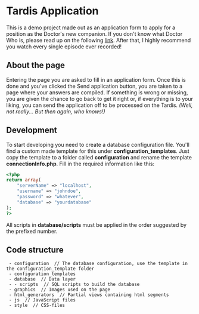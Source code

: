 # Tardis Application

This is a demo project made out as an application form to apply for a position as the Doctor's new companion. 
If you don't know what Doctor Who is, please read up on the following [link](https://en.wikipedia.org/wiki/Doctor_Who). After that, I highly recommend you watch every single episode ever recorded!

## About the page

Entering the page you are asked to fill in an application form. Once this is done and you've clicked the Send application button, you are taken to a page where your answers are compiled. If something is wrong or missing, you are given the chance to go back to get it right or, if everything is to your liking, you can send the application off to be processed on the Tardis. _(Well, not really... But then again, who knows!)_

## Development

To start developing you need to create a database configuration file. You'll find a custom made template for this under **configuration_templates**. Just copy the template to a folder called **configuration** and rename the template **connectionInfo.php**. Fill in the required information like this:

```php
<?php
return array(
    "serverName" => "localhost",
    "username" => "johndoe",
    "password" => "whatever",
    "database" => "yourdatabase"
);
?>
```

All scripts in **database/scripts** must be applied in the order suggested by the prefixed number.

## Code structure

```
 - configuration  // The database configuration, use the template in the configuration_template folder
 - configuration_templates
 - database  // Data layer
 - - scripts  // SQL scripts to build the database
 - graphics  // Images used on the page
 - html_generators  // Partial views containing html segments
 - js  // JavaScript files
 - style  // CSS-files
```
